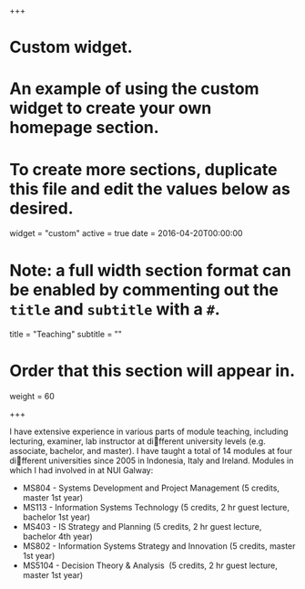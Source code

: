 +++
# Custom widget.
# An example of using the custom widget to create your own homepage section.
# To create more sections, duplicate this file and edit the values below as desired.
widget = "custom"
active = true
date = 2016-04-20T00:00:00

# Note: a full width section format can be enabled by commenting out the `title` and `subtitle` with a `#`.
title = "Teaching"
subtitle = ""

# Order that this section will appear in.
weight = 60

+++

I have extensive experience in various parts of module teaching, including lecturing, examiner, lab instructor at different university levels (e.g. associate, bachelor, and master). I have taught a total of 14 modules at four different universities since 2005 in Indonesia, Italy and Ireland. Modules in which I had involved in at NUI Galway:

* MS804 - Systems Development and Project Management (5 credits, master 1st year)
* MS113 - Information Systems Technology (5 credits, 2 hr guest lecture, bachelor 1st year)
* MS403 - IS Strategy and Planning (5 credits, 2 hr guest lecture, bachelor 4th year)
* MS802 - Information Systems Strategy and Innovation (5 credits, master 1st year)
* MS5104 - Decision Theory & Analysis  (5 credits, 2 hr guest lecture, master 1st year)
